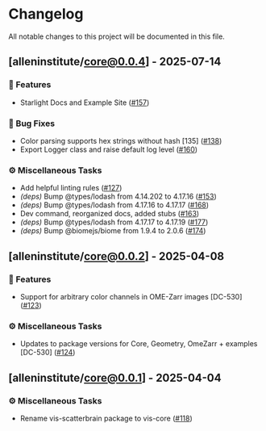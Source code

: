 # Changelog

All notable changes to this project will be documented in this file.

## [alleninstitute/core@0.0.4] - 2025-07-14

### 🚀 Features

- Starlight Docs and Example Site ([#157](https://github.com/AllenInstitute/vis/pull/157))

### 🐛 Bug Fixes

- Color parsing supports hex strings without hash [135] ([#138](https://github.com/AllenInstitute/vis/pull/138))
- Export Logger class and raise default log level ([#160](https://github.com/AllenInstitute/vis/pull/160))

### ⚙️ Miscellaneous Tasks

- Add helpful linting rules ([#127](https://github.com/AllenInstitute/vis/pull/127))
- *(deps)* Bump @types/lodash from 4.14.202 to 4.17.16 ([#153](https://github.com/AllenInstitute/vis/pull/153))
- *(deps)* Bump @types/lodash from 4.17.16 to 4.17.17 ([#168](https://github.com/AllenInstitute/vis/pull/168))
- Dev command, reorganized docs, added stubs ([#163](https://github.com/AllenInstitute/vis/pull/163))
- *(deps)* Bump @types/lodash from 4.17.17 to 4.17.19 ([#177](https://github.com/AllenInstitute/vis/pull/177))
- *(deps)* Bump @biomejs/biome from 1.9.4 to 2.0.6 ([#174](https://github.com/AllenInstitute/vis/pull/174))

## [alleninstitute/core@0.0.2] - 2025-04-08

### 🚀 Features

- Support for arbitrary color channels in OME-Zarr images [DC-530] ([#123](https://github.com/AllenInstitute/vis/pull/123))

### ⚙️ Miscellaneous Tasks

- Updates to package versions for Core, Geometry, OmeZarr + examples [DC-530] ([#124](https://github.com/AllenInstitute/vis/pull/124))

## [alleninstitute/core@0.0.1] - 2025-04-04

### ⚙️ Miscellaneous Tasks

- Rename vis-scatterbrain package to vis-core ([#118](https://github.com/AllenInstitute/vis/pull/118))

<!-- generated by git-cliff -->
